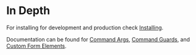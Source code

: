# In Depth

For installing for development and production check [Installing].

Documentation can be found for [Command Args], [Command Guards], and [Custom Form Elements].

[Installing]: installing.md
[Command Args]: command_args.md
[Command Guards]: command_guards.md
[Custom Form Elements]: custom_form_elements.md

